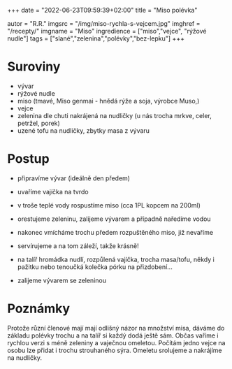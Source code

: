 +++
date = "2022-06-23T09:59:39+02:00"
title = "Miso polévka"

autor = "R.R."
imgsrc = "/img/miso-rychla-s-vejcem.jpg"
imghref = "/recepty/"
imgname = "Miso"
ingredience = ["miso","vejce", "rýžové nudle"]
tags = ["slané","zelenina","polévky","bez-lepku"]
+++

# Suroviny
- vývar
- rýžové nudle
- miso (tmavé, Miso genmai - hnědá rýže a soja, výrobce Muso,)
- vejce
- zelenina dle chuti nakrájená na nudličky (u nás trocha mrkve, celer, petržel, porek)
- uzené tofu na nudličky, zbytky masa z vývaru

# Postup
- připravíme vývar (ideálně den předem)
- uvaříme vajíčka na tvrdo
- v troše teplé vody rospustíme miso (cca 1PL kopcem na 200ml)
- orestujeme zeleninu, zalijeme vývarem a případně naředíme vodou
- nakonec vmícháme trochu předem rozpuštěného miso, již nevaříme

- servírujeme a na tom záleží, takže krásně!
- na talíř hromádka nudlí, rozpůlená vajíčka, trocha masa/tofu, někdy i pažitku nebo tenoučká kolečka pórku na přizdobení...
- zalijeme vývarem se zeleninou


# Poznámky
Protože různí členové mají mají odlišný názor na množství misa, dáváme do základu polévky trochu a na talíř si každý dodá ještě sám. 
Občas vaříme i rychlou verzi s méně zeleniny a vaječnou omeletou. Počítám jedno vejce na osobu lze přidat i trochu strouhaného sýra. Omeletu srolujeme a nakrájíme na nudličky.



<!--more-->